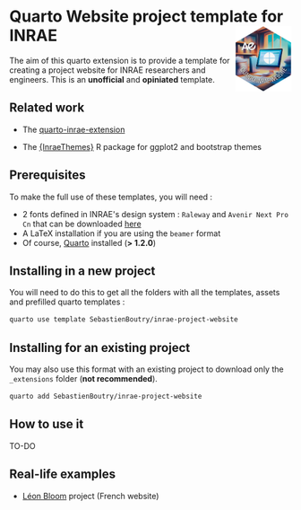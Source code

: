 # Quarto Website project template for INRAE <img src="images/extension-logo.png" align="right" width="20%"/>

The aim of this quarto extension is to provide a template for creating a project website for INRAE researchers and engineers. This is an __unofficial__ and __opiniated__ template.

## Related work

-   The [quarto-inrae-extension](https://github.com/davidcarayon/quarto-inrae-extension)

-   The [{InraeThemes}](https://github.com/davidcarayon/InraeThemes) R package for ggplot2 and bootstrap themes

## Prerequisites

To make the full use of these templates, you will need :

* 2 fonts defined in INRAE's design system : `Raleway` and `Avenir Next Pro Cn` that can be downloaded [here](https://charte-identitaire.intranet.inrae.fr/content/download/3007/30036?version=5)
* A LaTeX installation if you are using the `beamer` format 
* Of course, [Quarto](https://quarto.org/) installed (**> 1.2.0**)

## Installing in a new project

You will need to do this to get all the folders with all the templates, assets and prefilled quarto templates :

```bash
quarto use template SebastienBoutry/inrae-project-website
```

## Installing for an existing project

You may also use this format with an existing project to download only the `_extensions` folder (**not recommended**).

```bash
quarto add SebastienBoutry/inrae-project-website
```

## How to use it

TO-DO

## Real-life examples

* [Léon Bloom](https://projets_eabx.pages.mia.inra.fr/leon-bloom/) project (French website)
